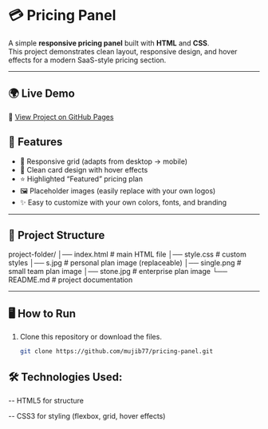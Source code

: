 # 💳 Pricing Panel

A simple **responsive pricing panel** built with **HTML** and **CSS**.  
This project demonstrates clean layout, responsive design, and hover effects for a modern SaaS-style pricing section.

---

## 🌍 Live Demo
🔗 [View Project on GitHub Pages](https://mujib77.github.io/pricing-panel/) 

## 🚀 Features
- 📱 Responsive grid (adapts from desktop → mobile)  
- 🎨 Clean card design with hover effects  
- ⭐ Highlighted “Featured” pricing plan  
- 🖼️ Placeholder images (easily replace with your own logos)  
- ✨ Easy to customize with your own colors, fonts, and branding  

---

## 📂 Project Structure
project-folder/
│── index.html # main HTML file
│── style.css # custom styles
│── s.jpg # personal plan image (replaceable)
│── single.png # small team plan image
│── stone.jpg # enterprise plan image
└── README.md # project documentation


---

## 🖥️ How to Run
1. Clone this repository or download the files.
   ```bash
   git clone https://github.com/mujib77/pricing-panel.git

## 🛠️ Technologies Used:
-- HTML5 for structure

-- CSS3 for styling (flexbox, grid, hover effects)